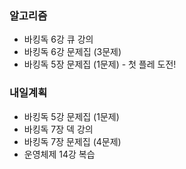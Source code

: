 ### 알고리즘
- 바킹독 6강 큐 강의
- 바킹독 6강 문제집 (3문제)
- 바킹독 5장 문제집 (1문제) - 첫 플레 도전!

### 내일계획
- 바킹독 5강 문제집 (1문제)
- 바킹독 7장 덱 강의
- 바킹독 7장 문제집 (4문제)
- 운영체제 14강 복습